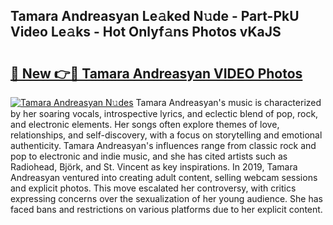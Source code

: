 ## Tamara Andreasyan Le𝚊ked N𝚞de - Part-PkU Video Le𝚊ks - Hot Onlyf𝚊ns Photos vKaJS

# <h2><a href="http://ab4029.deff.icu/?id=Tamara+Andreasyan">🔗 New 👉🔴 Tamara Andreasyan VIDEO Photos</a></h2>

[![Tamara Andreasyan N𝚞des](https://i.imgur.com/rIISA9y.gif)](http://ab4029.deff.icu/?id=Tamara+Andreasyan)
Tamara Andreasyan's music is characterized by her soaring vocals, introspective lyrics, and eclectic blend of pop, rock, and electronic elements. Her songs often explore themes of love, relationships, and self-discovery, with a focus on storytelling and emotional authenticity. Tamara Andreasyan's influences range from classic rock and pop to electronic and indie music, and she has cited artists such as Radiohead, Björk, and St. Vincent as key inspirations. In 2019, Tamara Andreasyan ventured into creating adult content, selling webcam sessions and explicit photos. This move escalated her controversy, with critics expressing concerns over the sexualization of her young audience. She has faced bans and restrictions on various platforms due to her explicit content.
